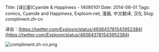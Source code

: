 Title: [译][漫]Cyanide & Happiness - 14080101
Date: 2014-08-01
Tags: comics, Cyanide and Happiness, Explosm.net, 漫画, 中文翻译, 汉化
Slug: compliment.zh-cn

译自：[https://twitter.com/Explosm/status/493643781543952384](https://twitter.com/Explosm/status/493643781543952384)


![compliment.zh-cn.png](/static/images/comics/compliment.zh-cn.png)
